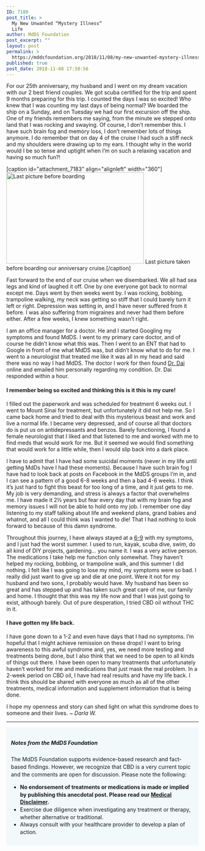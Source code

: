 ```yaml
---
ID: 7180
post_title: >
  My New Unwanted “Mystery Illness“
  Life
author: MdDS Foundation
post_excerpt: ""
layout: post
permalink: >
  https://mddsfoundation.org/2018/11/08/my-new-unwanted-mystery-illness-life/
published: true
post_date: 2018-11-08 17:50:56
---
```

For our 25th anniversary, my husband and I went on my dream vacation with our 2 best friend couples. We got scuba certified for the trip and spent 9 months preparing for this trip. I counted the days I was so excited! Who knew that I was counting my last days of being normal? We boarded the ship on a Sunday, and on Tuesday we had our first excursion off the ship. One of my friends remembers me saying, from the minute we stepped onto land that I was rocking and swaying. Of course, I don’t remember this. I have such brain fog and memory loss, I don’t remember lots of things anymore. I do remember that on day 4 of the cruise I had such a stiff neck and my shoulders were drawing up to my ears. I thought why in the world would I be so tense and uptight when I’m on such a relaxing vacation and having so much fun?!

[caption id="attachment_7183" align="alignleft" width="360"]<img class="wp-image-7183 size-medium" src="https://mddsfoundation.org/wp-content/uploads/2018/10/darlaw.jpg" alt="Last picture before boarding" width="360" height="240" /> Last picture taken before boarding our anniversary cruise.[/caption]

Fast forward to the end of our cruise when we disembarked. We all had sea legs and kind of laughed it off. One by one everyone got back to normal except me. Days went by then weeks went by. I was rocking, bobbing, trampoline walking, my neck was getting so stiff that I could barely turn it left or right. Depression was setting in, and I have never suffered from it before. I was also suffering from migraines and never had them before either. After a few weeks, I knew something wasn’t right.

I am an office manager for a doctor. He and I started Googling my symptoms and found MdDS. I went to my primary care doctor, and of course he didn’t know what this was. Then I went to an ENT that had to Google in front of me what MdDS was, but didn’t know what to do for me. I went to a neurologist that treated me like it was all in my head and said there was no way I had MdDS. The doctor I work for then found <a href="https://mddsfoundation.org/research/">Dr. Dai</a> online and emailed him personally regarding my condition. Dr. Dai responded within a hour.
<h4>I remember being so excited and thinking this is it this is my cure!</h4>
I filled out the paperwork and was scheduled for treatment 6 weeks out. I went to Mount Sinai for treatment, but unfortunately it did not help me. So I came back home and tried to deal with this mysterious beast and work and live a normal life. I became very depressed, and of course all that doctors do is put us on antidepressants and benzos. Barely functioning, I found a female neurologist that I liked and that listened to me and worked with me to find meds that would work for me. But it seemed we would find something that would work for a little while, then I would slip back into a dark place.

I have to admit that I have had some suicidal moments (never in my life until getting MdDs have I had these moments). Because I have such brain fog I have had to look back at posts on Facebook in the MdDS groups I’m in, and I can see a pattern of a good 6-8 weeks and then a bad 4-6 weeks. I think it’s just hard to fight this beast for too long of a time, and it just gets to me. My job is very demanding, and stress is always a factor that overwhelms me. I have made it 2½ years but fear every day that with my brain fog and memory issues I will not be able to hold onto my job. I remember one day listening to my staff talking about life and weekend plans, grand babies and whatnot, and all I could think was I wanted to die! That I had nothing to look forward to because of this damn syndrome.

Throughout this journey, I have always stayed at a <a href="https://mddsfoundation.org/symptoms/#symptom-severity-scale">6-9</a> with my symptoms, and I just had the worst summer. I used to run, kayak, scuba dive, swim, do all kind of DIY projects, gardening… you name it. I was a very active person. The medications I take help me function only somewhat. They haven't helped my rocking, bobbing, or trampoline walk, and this summer I did nothing. I felt like I was going to lose my mind, my symptoms were so bad. I really did just want to give up and die at one point. Were it not for my husband and two sons, I probably would have. My husband has been so great and has stepped up and has taken such great care of me, our family and home. I thought that this was my life now and that I was just going to exist, although barely. Out of pure desperation, I tried CBD oil without THC in it.
<h4>I have gotten my life back.</h4>
I have gone down to a 1-2 and even have days that I had no symptoms. I’m hopeful that I might achieve remission on these drops! I want to bring awareness to this awful syndrome and, yes, we need more testing and treatments being done, but I also think that we need to be open to all kinds of things out there. I have been open to many treatments that unfortunately haven’t worked for me and medications that just mask the real problem. In a 2-week period on CBD oil, I have had real results and have my life back. I think this should be shared with everyone as much as all of the other treatments, medical information and supplement information that is being done.

I hope my openness and story can shed light on what this syndrome does to someone and their lives. <em>~ Darla W.</em>

<hr />

<div style="padding: 12px; background-color: #f1f9fa; line-height: 1.4;">
<h5>Notes from the MdDS Foundation</h5>
The MdDS Foundation supports evidence-based research and fact-based findings. However, we recognize that CBD is a very current topic and the comments are open for discussion. Please note the following:
<ul>
 	<li><strong>No endorsement of treatments or medications is made or implied by publishing this anecdotal post. Please read our <a href="https://mddsfoundation.org/disclaimer/">Medical Disclaimer</a>.</strong></li>
 	<li>Exercise due diligence when investigating any treatment or therapy, whether alternative or traditional.</li>
 	<li>Always consult with your healthcare provider to develop a plan of action.</li>
</ul>
</div>